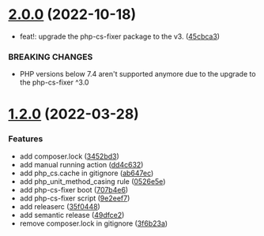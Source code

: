 # [2.0.0](https://github.com/melhorenvio/php-cs-fixer/compare/1.2.0...2.0.0) (2022-10-18)


* feat!: upgrade the php-cs-fixer package to the v3. ([45cbca3](https://github.com/melhorenvio/php-cs-fixer/commit/45cbca3732341a439d05652a99da43174b690b26))


### BREAKING CHANGES

* PHP versions below 7.4 aren't supported anymore due to the upgrade to the php-cs-fixer ^3.0

# [1.2.0](https://github.com/melhorenvio/php-cs-fixer/compare/1.1.0...1.2.0) (2022-03-28)


### Features

* add composer.lock ([3452bd3](https://github.com/melhorenvio/php-cs-fixer/commit/3452bd35ef37cc5e94b28867fa24063c548813c3))
* add manual running action ([dd4c632](https://github.com/melhorenvio/php-cs-fixer/commit/dd4c63230307fd6aac3d823255f18b5d18955bc0))
* add php_cs.cache in gitignore ([ab647ec](https://github.com/melhorenvio/php-cs-fixer/commit/ab647ec290b59586f964a260d882611892eaff25))
* add php_unit_method_casing rule ([0526e5e](https://github.com/melhorenvio/php-cs-fixer/commit/0526e5ee2dec560e7c955142bb8be1cda06c8ba3))
* add php-cs-fixer boot ([707b4e6](https://github.com/melhorenvio/php-cs-fixer/commit/707b4e630530f445ab6710f74c001ffc56f43211))
* add php-cs-fixer script ([9e2eef7](https://github.com/melhorenvio/php-cs-fixer/commit/9e2eef7c883c952398b871072fbbc110d3640251))
* add releaserc ([35f0448](https://github.com/melhorenvio/php-cs-fixer/commit/35f0448073afc9ed273393577855b0ca50bc3087))
* add semantic release ([49dfce2](https://github.com/melhorenvio/php-cs-fixer/commit/49dfce2f0fffc877520cefb616394976024583a0))
* remove composer.lock in gitignore ([3f6b23a](https://github.com/melhorenvio/php-cs-fixer/commit/3f6b23a210a02e7835d495e76f7c82c819b26bd6))
